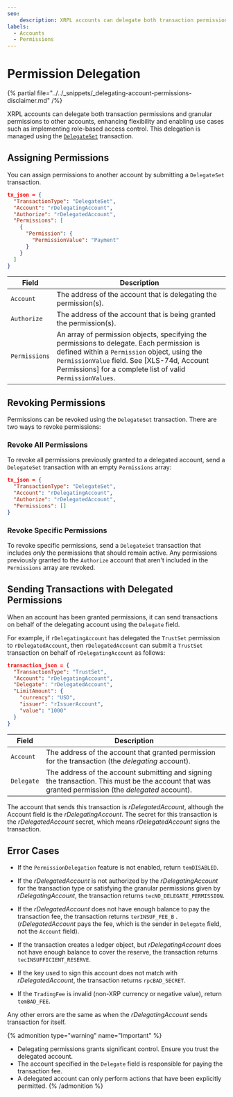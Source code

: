 ```yaml
---
seo:
    description: XRPL accounts can delegate both transaction permissions and granular permissions to other accounts.
labels:
  - Accounts
  - Permissions
---
```

# Permission Delegation

{% partial file="../../_snippets/_delegating-account-permissions-disclaimer.md" /%}

XRPL accounts can delegate both transaction permissions and granular permissions to other accounts, enhancing flexibility and enabling use cases such as implementing role-based access control. This delegation is managed using the [`DelegateSet`](../reference/delegate-set/) transaction.

## Assigning Permissions

You can assign permissions to another account by submitting a `DelegateSet` transaction.

```json
tx_json = {
  "TransactionType": "DelegateSet",
  "Account": "rDelegatingAccount",
  "Authorize": "rDelegatedAccount",
  "Permissions": [
    {
      "Permission": {
        "PermissionValue": "Payment"
      } 
    } 
  ] 
} 
```

| Field | Description |
|-------|-------------|
| `Account` | The address of the account that is delegating the permission(s). |
| `Authorize` | The address of the account that is being granted the permission(s). |
| `Permissions` | An array of permission objects, specifying the permissions to delegate. Each permission is defined within a `Permission` object, using the `PermissionValue` field. See [XLS-74d, Account Permissions] for a complete list of valid `PermissionValues`. |  

## Revoking Permissions

Permissions can be revoked using the `DelegateSet` transaction. There are two ways to revoke permissions:

### Revoke All Permissions

To revoke all permissions previously granted to a delegated account, send a `DelegateSet` transaction with an empty `Permissions` array:

```json
tx_json = {
  "TransactionType": "DelegateSet",
  "Account": "rDelegatingAccount",
  "Authorize": "rDelegatedAccount",
  "Permissions": []
}
```

### Revoke Specific Permissions

To revoke specific permissions, send a `DelegateSet` transaction that includes _only_ the permissions that should remain active. Any permissions previously granted to the `Authorize` account that aren't included in the `Permissions` array are revoked.

## Sending Transactions with Delegated Permissions

When an account has been granted permissions, it can send transactions on behalf of the delegating account using the `Delegate` field.

For example, if `rDelegatingAccount` has delegated the `TrustSet` permission to `rDelegatedAccount`, then `rDelegatedAccount` can submit a `TrustSet` transaction on behalf of `rDelegatingAccount` as follows:

```json
transaction_json = {
  "TransactionType": "TrustSet",
  "Account": "rDelegatingAccount",
  "Delegate": "rDelegatedAccount",
  "LimitAmount": {
    "currency": "USD",
    "issuer": "rIssuerAccount",
    "value": "1000"
  }
} 
```

| Field | Description |
|-------|-------------|
| `Account` | The address of the account that granted permission for the transaction (the _delegating_ account). |
| `Delegate` | The address of the account submitting and signing the transaction. This must be the account that was granted permission (the _delegated_ account). |

The account that sends this transaction is _rDelegatedAccount_, although the Account field is the _rDelegatingAccount_. The secret for this transaction is the _rDelegatedAccount_ secret, which means _rDelegatedAccount_ signs the transaction.

## Error Cases

- If the `PermissionDelegation` feature is not enabled, return `temDISABLED`.

- If the _rDelegatedAccount_ is not authorized by the _rDelegatingAccount_ for the transaction type or satisfying the granular permissions given by _rDelegatingAccount_, the transaction returns `tecNO_DELEGATE_PERMISSION`.

- If the _rDelegatedAccount_ does not have enough balance to pay the transaction fee, the transaction returns `terINSUF_FEE_B` . (_rDelegatedAccount_ pays the fee, which is the sender in `Delegate` field, not the `Account` field).

- If the transaction creates a ledger object, but _rDelegatingAccount_ does not have enough balance to cover the reserve, the transaction returns `tecINSUFFICIENT_RESERVE`.

- If the key used to sign this account does not match with _rDelegatedAccount_, the transaction returns `rpcBAD_SECRET`.

- If the `TradingFee` is invalid (non-XRP currency or negative value), return `temBAD_FEE`.

Any other errors are the same as when the _rDelegatingAccount_ sends transaction for itself.

{% admonition type="warning" name="Important" %}
* Delegating permissions grants significant control. Ensure you trust the delegated account.
* The account specified in the `Delegate` field is responsible for paying the transaction fee.
* A delegated account can only perform actions that have been explicitly permitted.
{% /admonition %}